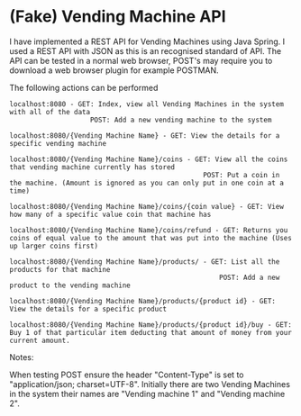 # (Fake) Vending Machine API

I have implemented a REST API for Vending Machines using Java Spring. I used a REST API with JSON as this is an recognised standard of API. The API can be tested in a normal web browser,
POST's may require you to download a web browser plugin for example POSTMAN. 

The following actions can be performed

```
localhost:8080 - GET: Index, view all Vending Machines in the system with all of the data
					POST: Add a new vending machine to the system
```
```
localhost:8080/{Vending Machine Name} - GET: View the details for a specific vending machine
```
```
localhost:8080/{Vending Machine Name}/coins - GET: View all the coins that vending machine currently has stored
												POST: Put a coin in the machine. (Amount is ignored as you can only put in one coin at a time)
```
```
localhost:8080/{Vending Machine Name}/coins/{coin value} - GET: View how many of a specific value coin that machine has
```
```
localhost:8080/{Vending Machine Name}/coins/refund - GET: Returns you coins of equal value to the amount that was put into the machine (Uses up larger coins first)
```
```
localhost:8080/{Vending Machine Name}/products/ - GET: List all the products for that machine
													POST: Add a new product to the vending machine
```
```
localhost:8080/{Vending Machine Name}/products/{product id} - GET: View the details for a specific product
```
```
localhost:8080/{Vending Machine Name}/products/{product id}/buy - GET: Buy 1 of that particular item deducting that amount of money from your current amount.
```

Notes:

When testing POST ensure the header "Content-Type" is set to "application/json; charset=UTF-8".
Initially there are two Vending Machines in the system their names are "Vending machine 1" and "Vending machine 2".